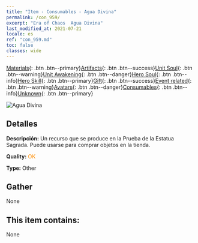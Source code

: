 ```yaml
---
title: "Item - Consumables - Agua Divina"
permalink: /con_959/
excerpt: "Era of Chaos  Agua Divina"
last_modified_at: 2021-07-21
locale: es
ref: "con_959.md"
toc: false
classes: wide
---
```

 [Materials](/ItemsES/){: .btn .btn--primary}[Artifacts](/ItemsES/Artifacts/){: .btn .btn--success}[Unit Soul](/ItemsES/UnitSoul/){: .btn .btn--warning}[Unit Awakening](/ItemsES/UnitAwakening/){: .btn .btn--danger}[Hero Soul](/ItemsES/HeroSoul/){: .btn .btn--info}[Hero Skill](/ItemsES/HeroSkill/){: .btn .btn--primary}[Gift](/ItemsES/Gift/){: .btn .btn--success}[Event related](/ItemsES/Events/){: .btn .btn--warning}[Avatars](/ItemsES/Avatars/){: .btn .btn--danger}[Consumables](/ItemsES/Consumables/){: .btn .btn--info}[Unknown](/ItemsES/Unknown/){: .btn .btn--primary}

 ![Agua Divina](/images/t/i_40054.png)

## Detalles
 **Descripción:** Un recurso que se produce en la Prueba de la Estatua Sagrada. Puede usarse para comprar objetos en la tienda.

 **Quality:** <span style="color: #FF8C00">OK</span>

 **Type:** Other

## Gather

  None

## This item contains:

  None

